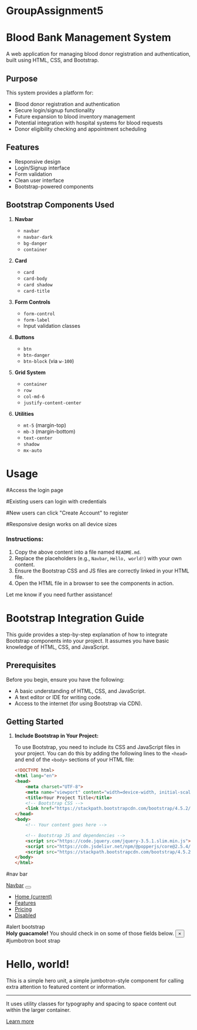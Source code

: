 # GroupAssignment5
# Blood Bank Management System

A web application for managing blood donor registration and authentication, built using HTML, CSS, and Bootstrap.


## Purpose
This system provides a platform for:
- Blood donor registration and authentication
- Secure login/signup functionality
- Future expansion to blood inventory management
- Potential integration with hospital systems for blood requests
- Donor eligibility checking and appointment scheduling

## Features
- Responsive design
- Login/Signup interface
- Form validation
- Clean user interface
- Bootstrap-powered components

## Bootstrap Components Used
1. **Navbar**
   - `navbar`
   - `navbar-dark`
   - `bg-danger`
   - `container`

2. **Card**
   - `card`
   - `card-body`
   - `card shadow`
   - `card-title`

3. **Form Controls**
   - `form-control`
   - `form-label`
   - Input validation classes

4. **Buttons**
   - `btn`
   - `btn-danger`
   - `btn-block` (via `w-100`)

5. **Grid System**
   - `container`
   - `row`
   - `col-md-6`
   - `justify-content-center`

6. **Utilities**
   - `mt-5` (margin-top)
   - `mb-3` (margin-bottom)
   - `text-center`
   - `shadow`
   - `mx-auto`

  
# Usage
#Access the login page

#Existing users can login with credentials

#New users can click "Create Account" to register

#Responsive design works on all device sizes


### Instructions:

1. Copy the above content into a file named `README.md`.
2. Replace the placeholders (e.g., `Navbar`, `Hello, world!`) with your own content.
3. Ensure the Bootstrap CSS and JS files are correctly linked in your HTML file.
4. Open the HTML file in a browser to see the components in action.

Let me know if you need further assistance!

# Bootstrap Integration Guide

This guide provides a step-by-step explanation of how to integrate Bootstrap components into your project. It assumes you have basic knowledge of HTML, CSS, and JavaScript.

## Prerequisites

Before you begin, ensure you have the following:

- A basic understanding of HTML, CSS, and JavaScript.
- A text editor or IDE for writing code.
- Access to the internet (for using Bootstrap via CDN).

## Getting Started

1. **Include Bootstrap in Your Project:**

   To use Bootstrap, you need to include its CSS and JavaScript files in your project. You can do this by adding the following lines to the `<head>` and end of the `<body>` sections of your HTML file:

   ```html
   <!DOCTYPE html>
   <html lang="en">
   <head>
       <meta charset="UTF-8">
       <meta name="viewport" content="width=device-width, initial-scale=1.0">
       <title>Your Project Title</title>
       <!-- Bootstrap CSS -->
       <link href="https://stackpath.bootstrapcdn.com/bootstrap/4.5.2/css/bootstrap.min.css" rel="stylesheet">
   </head>
   <body>
       <!-- Your content goes here -->

       <!-- Bootstrap JS and dependencies -->
       <script src="https://code.jquery.com/jquery-3.5.1.slim.min.js"></script>
       <script src="https://cdn.jsdelivr.net/npm/@popperjs/core@2.5.4/dist/umd/popper.min.js"></script>
       <script src="https://stackpath.bootstrapcdn.com/bootstrap/4.5.2/js/bootstrap.min.js"></script>
   </body>
   </html>
#nav bar
<nav class="navbar navbar-expand-lg navbar-light bg-light">
    <a class="navbar-brand" href="#">Navbar</a>
    <button class="navbar-toggler" type="button" data-toggle="collapse" data-target="#navbarNav" aria-controls="navbarNav" aria-expanded="false" aria-label="Toggle navigation">
        <span class="navbar-toggler-icon"></span>
    </button>
    <div class="collapse navbar-collapse" id="navbarNav">
        <ul class="navbar-nav">
            <li class="nav-item active">
                <a class="nav-link" href="#">Home <span class="sr-only">(current)</span></a>
            </li>
            <li class="nav-item">
                <a class="nav-link" href="#">Features</a>
            </li>
            <li class="nav-item">
                <a class="nav-link" href="#">Pricing</a>
            </li>
            <li class="nav-item">
                <a class="nav-link disabled" href="#">Disabled</a>
            </li>
        </ul>
    </div>
</nav>
#alert bootstrap
<div class="alert alert-warning alert-dismissible fade show" role="alert">
    <strong>Holy guacamole!</strong> You should check in on some of those fields below.
    <button type="button" class="close" data-dismiss="alert" aria-label="Close">
        <span aria-hidden="true">&times;</span>
    </button>
</div>
#jumbotron boot strap
<div class="jumbotron">
    <h1 class="display-4">Hello, world!</h1>
    <p class="lead">This is a simple hero unit, a simple jumbotron-style component for calling extra attention to featured content or information.</p>
    <hr class="my-4">
    <p>It uses utility classes for typography and spacing to space content out within the larger container.</p>
    <a class="btn btn-primary btn-lg" href="#" role="button">Learn more</a>
</div>